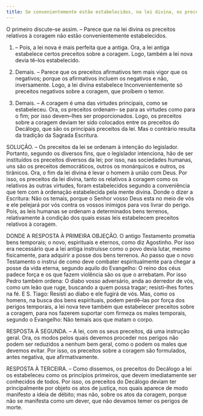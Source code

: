 ```yaml
---
title: Se convenientemente estão estabelecidos, na lei divina, os preceitos relativos à coragem
---
```


O primeiro discute–se assim. – Parece que na lei divina os preceitos relativos à coragem não estão convenientemente estabelecidos.  

1. – Pois, a lei nova é mais perfeita que a antiga. Ora, a lei antiga estabelece certos preceitos sobre a coragem. Logo, também a lei nova devia tê–los estabelecido.  

2. Demais. – Parece que os preceitos afirmativos tem mais vigor que os negativos; porque os afirmativos incluem os negativos e não, inversamente. Logo, a lei divina estabelece Inconvenientemente só preceitos negativos sobre a coragem, que proíbem o temor.  

3. Demais. – A coragem é uma das virtudes principais, como se estabeleceu. Ora, os preceitos ordenam– se para as virtudes como para o fim; por isso devem–lhes ser proporcionados. Logo, os preceitos sobre a coragem deviam ter sido colocados entre os preceitos do Decálogo, que são os principais preceitos da lei. Mas o contrário resulta da tradição da Sagrada Escritura.  

SOLUÇÃO. – Os preceitos da lei se ordenam à intenção do legislador. Portanto, segundo os diversos fins, que o legislador intenciona, hão de ser instituídos os preceitos diversos da lei; por isso, nas sociedades humanas, uns são os preceitos democráticos, outros os monárquicos e outros, os tirânicos. Ora, o fim da lei divina é levar o homem à união com Deus. Por isso, os preceitos da lei divina, tanto os relativos à coragem como os relativos às outras virtudes, foram estabelecidos segundo a conveniência que tem com à ordenação estabelecida pela mente divina. Donde o dizer a Escritura: Não os temais, porque o Senhor vosso Deus esta no meio de vós e ele pelejará por vós contra os vossos inimigos para vos livrar do perigo. Pois, as leis humanas se ordenam a determinados bens terrenos, relativamente à condição dos quais essas leis estabelecem preceitos relativos à coragem.  

DONDE A RESPOSTA À PRIMEIRA OBJEÇÃO. O antigo Testamento prometia bens temporais; o novo, espirituais e eternos, como diz Agostinho. Por isso era necessário que a lei antiga instruísse como o povo devia lutar, mesmo fisicamente, para adquirir a posse dos bens terrenos. Ao passo que o novo Testamento o instrui de como deve combater espiritualmente para chegar a posse da vida eterna, segundo aquilo do Evangelho: O reino dos céus padece força e os que fazem violência são os que o arrebatam. Por isso Pedro também ordena: O diabo vosso adversário, anda ao derredor de vós, como um leão que ruge, buscando a quem possa tragar; resisti–lhes fortes na fé. E S. Tiago: Resisti ao diabo e ele fugirá de vós. Mas, como os homens, na busca dos bens espirituais, podem perdê–las por força dos perigos temporais, a lei nova teve também que estabelecer preceitos sobre a coragem, para nos fazerem suportar com firmeza os males temporais, segundo o Evangelho: Não temais aos que matam o corpo.  

RESPOSTA À SEGUNDA. – A lei, com os seus preceitos, dá uma instrução geral. Ora, os modos pelos quais devemos proceder nos perigos não podem ser reduzidos a nenhum bem geral, como o podem os males que devemos evitar. Por isso, os preceitos sobre a coragem são formulados, antes negativa, que afirmativamente. 

RESPOSTA À TERCEIRA. – Como dissemos, os preceitos do Decálogo a lei os estabeleceu como os princípios primeiros, que devem imediatamente ser conhecidos de todos. Por isso, os preceitos do Decálogo deviam ter principalmente por objeto os atos de justiça, nos quais aparece de modo manifesto a ideia de débito; mas não, sobre os atos da coragem, porque não se manifesta como um dever, que não devamos temer os perigos de morte.